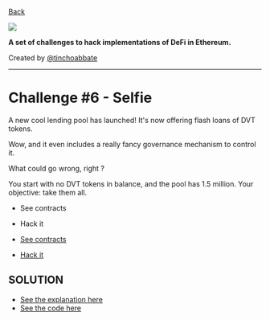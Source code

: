 [Back](../../README.md)

![](../../cover.png)

**A set of challenges to hack implementations of DeFi in Ethereum.**

Created by [@tinchoabbate](https://twitter.com/tinchoabbate)

---
# Challenge #6 - Selfie

A new cool lending pool has launched! It's now offering flash loans of DVT tokens.

Wow, and it even includes a really fancy governance mechanism to control it.

What could go wrong, right ?

You start with no DVT tokens in balance, and the pool has 1.5 million. Your objective: take them all.

- See contracts
- Hack it

- [See contracts](../../contracts/selfie)
- [Hack it](./selfie.challenge.js)

## SOLUTION
- [See the explanation here](./SOLUTION.md)
- [See the code here](./selfie.challenge.solved.js)